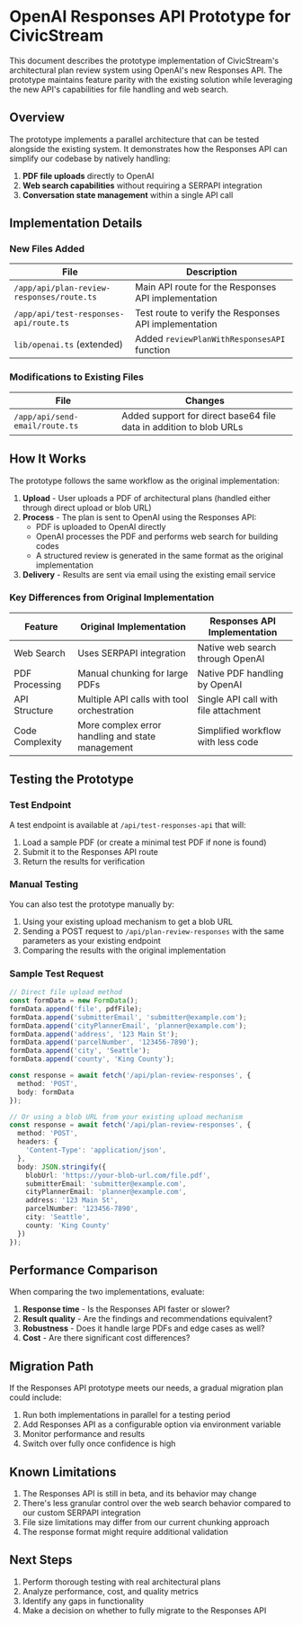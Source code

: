 # OpenAI Responses API Prototype for CivicStream

This document describes the prototype implementation of CivicStream's architectural plan review system using OpenAI's new Responses API. The prototype maintains feature parity with the existing solution while leveraging the new API's capabilities for file handling and web search.

## Overview

The prototype implements a parallel architecture that can be tested alongside the existing system. It demonstrates how the Responses API can simplify our codebase by natively handling:

1. **PDF file uploads** directly to OpenAI
2. **Web search capabilities** without requiring a SERPAPI integration
3. **Conversation state management** within a single API call

## Implementation Details

### New Files Added

| File | Description |
|------|-------------|
| `/app/api/plan-review-responses/route.ts` | Main API route for the Responses API implementation |
| `/app/api/test-responses-api/route.ts` | Test route to verify the Responses API implementation |
| `lib/openai.ts` (extended) | Added `reviewPlanWithResponsesAPI` function |

### Modifications to Existing Files

| File | Changes |
|------|---------|
| `/app/api/send-email/route.ts` | Added support for direct base64 file data in addition to blob URLs |

## How It Works

The prototype follows the same workflow as the original implementation:

1. **Upload** - User uploads a PDF of architectural plans (handled either through direct upload or blob URL)
2. **Process** - The plan is sent to OpenAI using the Responses API:
   - PDF is uploaded to OpenAI directly
   - OpenAI processes the PDF and performs web search for building codes
   - A structured review is generated in the same format as the original implementation
3. **Delivery** - Results are sent via email using the existing email service

### Key Differences from Original Implementation

| Feature | Original Implementation | Responses API Implementation |
|---------|------------------------|------------------------------|
| Web Search | Uses SERPAPI integration | Native web search through OpenAI |
| PDF Processing | Manual chunking for large PDFs | Native PDF handling by OpenAI |
| API Structure | Multiple API calls with tool orchestration | Single API call with file attachment |
| Code Complexity | More complex error handling and state management | Simplified workflow with less code |

## Testing the Prototype

### Test Endpoint

A test endpoint is available at `/api/test-responses-api` that will:
1. Load a sample PDF (or create a minimal test PDF if none is found)
2. Submit it to the Responses API route
3. Return the results for verification

### Manual Testing

You can also test the prototype manually by:

1. Using your existing upload mechanism to get a blob URL
2. Sending a POST request to `/api/plan-review-responses` with the same parameters as your existing endpoint
3. Comparing the results with the original implementation

### Sample Test Request

```typescript
// Direct file upload method
const formData = new FormData();
formData.append('file', pdfFile);
formData.append('submitterEmail', 'submitter@example.com');
formData.append('cityPlannerEmail', 'planner@example.com');
formData.append('address', '123 Main St');
formData.append('parcelNumber', '123456-7890');
formData.append('city', 'Seattle');
formData.append('county', 'King County');

const response = await fetch('/api/plan-review-responses', {
  method: 'POST',
  body: formData
});

// Or using a blob URL from your existing upload mechanism
const response = await fetch('/api/plan-review-responses', {
  method: 'POST',
  headers: {
    'Content-Type': 'application/json',
  },
  body: JSON.stringify({
    blobUrl: 'https://your-blob-url.com/file.pdf',
    submitterEmail: 'submitter@example.com',
    cityPlannerEmail: 'planner@example.com',
    address: '123 Main St',
    parcelNumber: '123456-7890',
    city: 'Seattle',
    county: 'King County'
  })
});
```

## Performance Comparison

When comparing the two implementations, evaluate:

1. **Response time** - Is the Responses API faster or slower?
2. **Result quality** - Are the findings and recommendations equivalent?
3. **Robustness** - Does it handle large PDFs and edge cases as well?
4. **Cost** - Are there significant cost differences?

## Migration Path

If the Responses API prototype meets our needs, a gradual migration plan could include:

1. Run both implementations in parallel for a testing period
2. Add Responses API as a configurable option via environment variable
3. Monitor performance and results
4. Switch over fully once confidence is high

## Known Limitations

1. The Responses API is still in beta, and its behavior may change
2. There's less granular control over the web search behavior compared to our custom SERPAPI integration
3. File size limitations may differ from our current chunking approach
4. The response format might require additional validation

## Next Steps

1. Perform thorough testing with real architectural plans
2. Analyze performance, cost, and quality metrics
3. Identify any gaps in functionality
4. Make a decision on whether to fully migrate to the Responses API 